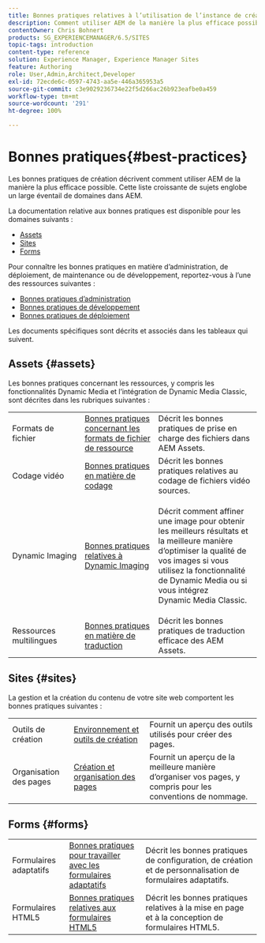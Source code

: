 ```yaml
---
title: Bonnes pratiques relatives à l’utilisation de l’instance de création dans AEM
description: Comment utiliser AEM de la manière la plus efficace possible.
contentOwner: Chris Bohnert
products: SG_EXPERIENCEMANAGER/6.5/SITES
topic-tags: introduction
content-type: reference
solution: Experience Manager, Experience Manager Sites
feature: Authoring
role: User,Admin,Architect,Developer
exl-id: 72ecde6c-0597-4743-aa5e-446a365953a5
source-git-commit: c3e9029236734e22f5d266ac26b923eafbe0a459
workflow-type: tm+mt
source-wordcount: '291'
ht-degree: 100%

---
```


# Bonnes pratiques{#best-practices}

Les bonnes pratiques de création décrivent comment utiliser AEM de la manière la plus efficace possible. Cette liste croissante de sujets englobe un large éventail de domaines dans AEM.

La documentation relative aux bonnes pratiques est disponible pour les domaines suivants :

* [Assets](#assets)
* [Sites](#sites)
* [Forms](#forms)

Pour connaître les bonnes pratiques en matière d’administration, de déploiement, de maintenance ou de développement, reportez-vous à l’une des ressources suivantes :

* [Bonnes pratiques d’administration](/help/sites-administering/administer-best-practices.md)
* [Bonnes pratiques de développement](/help/sites-developing/best-practices.md)
* [Bonnes pratiques de déploiement](/help/sites-deploying/best-practices.md)

Les documents spécifiques sont décrits et associés dans les tableaux qui suivent.

## Assets {#assets}

Les bonnes pratiques concernant les ressources, y compris les fonctionnalités Dynamic Media et l’intégration de Dynamic Media Classic, sont décrites dans les rubriques suivantes :

<table>
 <tbody>
  <tr>
   <td>Formats de fichier</td>
   <td><a href="/help/assets/assets-file-format-best-practices.md">Bonnes pratiques concernant les formats de fichier de ressource</a></td>
   <td>Décrit les bonnes pratiques de prise en charge des fichiers dans AEM Assets.</td>
  </tr>
  <tr>
   <td>Codage vidéo</td>
   <td><a href="/help/assets/video.md#best-practices-for-encoding-videos">Bonnes pratiques en matière de codage</a></td>
   <td>Décrit les bonnes pratiques relatives au codage de fichiers vidéo sources.</td>
  </tr>
  <tr>
   <td>Dynamic Imaging</td>
   <td><a href="/help/assets/best-practices-for-optimizing-the-quality-of-your-images.md">Bonnes pratiques relatives à Dynamic Imaging</a></td>
   <td><p>Décrit comment affiner une image pour obtenir les meilleurs résultats et la meilleure manière d’optimiser la qualité de vos images si vous utilisez la fonctionnalité de Dynamic Media ou si vous intégrez Dynamic Media Classic. </p> </td>
  </tr>
  <tr>
   <td>Ressources multilingues</td>
   <td><a href="/help/assets/best-practices-for-translating-assets-efficiently.md">Bonnes pratiques en matière de traduction</a></td>
   <td>Décrit les bonnes pratiques de traduction efficace des AEM Assets.</td>
  </tr>
 </tbody>
</table>

## Sites {#sites}

La gestion et la création du contenu de votre site web comportent les bonnes pratiques suivantes :

|  |  |  |
|---|---|---|
| Outils de création | [Environnement et outils de création](/help/sites-authoring/author-environment-tools.md)  | Fournit un aperçu des outils utilisés pour créer des pages. |
| Organisation des pages | [Création et organisation des pages](/help/sites-authoring/managing-pages.md) | Fournit un aperçu de la meilleure manière d’organiser vos pages, y compris pour les conventions de nommage. |

## Forms {#forms}

|  |  |  |
|---|---|---|
| Formulaires adaptatifs | [Bonnes pratiques pour travailler avec les formulaires adaptatifs](/help/forms/using/adaptive-forms-best-practices.md) | Décrit les bonnes pratiques de configuration, de création et de personnalisation de formulaires adaptatifs. |
| Formulaires HTML5 | [Bonnes pratiques relatives aux formulaires HTML5](/help/forms/using/best-practices-for-html5-forms.md) | Décrit les bonnes pratiques relatives à la mise en page et à la conception de formulaires HTML5. |
